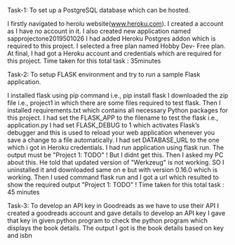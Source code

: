 Task-1: To set up a PostgreSQL database which can be hosted.

I firstly navigated to herolu website(www.heroku.com).
I created a account as I have no account in it.
I also created new application named sapprojectone2019501026
I had added Heroku Postgres addon which is required to this project.
I selected a free plan named Hobby Dev- Free plan.
At final, I had got a Heroku account and credentials which are required for this project.
Time taken for this total task : 35minutes 

Task-2: To setup FLASK environment and try to run a sample Flask application.

I installed flask using pip command i.e., pip install flask
I downloaded the zip file i.e., project1 in which there are some files required to test flask.
Then I installed requirements.txt which contains all necessary Python packages for this project.
I had set the FLASK_APP to the filename to test the flask i.e., application.py
I had set FLASK_DEBUG to 1 which activates Flask’s debugger and this is used to reload your web application whenever you save a change to a file automatically.
I had set DATABASE_URL to the one which i got in Heroku credentials.
I had run application using flask run.
The output must be "Project 1: TODO" !
But I didnt get this. Then I asked my PC about this.
He told that updated version of "Werkzeug" is not working. SO I uninstalled it and downloaded same on e but with version 0.16.0 which is working.
Then I used command flask run and I got a url which resulted to show the required output "Project 1: TODO" !
Time taken for this total task : 45 minutes

Task-3: To develop an API key in Goodreads as we have to use their API
I created a goodreads account and gave details to develop an API key
I gave that key in given python program to check the python program which displays the book details.
The output I got is the book details based on key and isbn